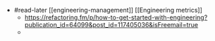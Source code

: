 - #read-later [[engineering-management]] [[Engineering metrics]]
	- https://refactoring.fm/p/how-to-get-started-with-engineering?publication_id=64099&post_id=117405036&isFreemail=true
	-